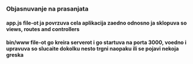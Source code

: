 ### Objasnuvanje na prasanjata

#### app.js file-ot ja povrzuva cela aplikacija zaedno odnosno ja sklopuva so views, routes and controllers
#### bin/www file-ot go kreira serverot i go startuva na porta 3000, voedno i upravuva so slucaite dokolku nesto trgni naopaku ili se pojavi nekoja greska